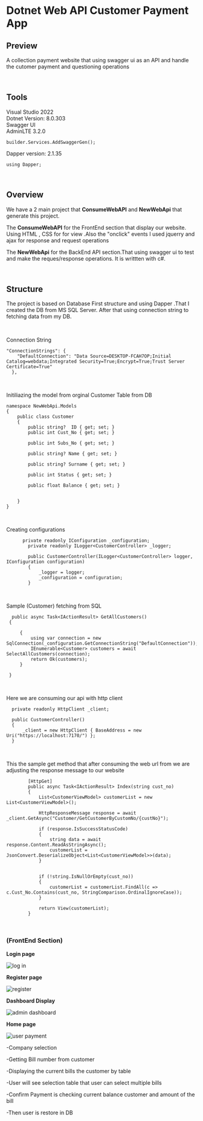  # Dotnet Web API Customer Payment App

 ## Preview <br/>

A collection payment website that using swagger ui as an API and handle the 
cutomer payment and questioning operations 

<br/>

## Tools

Visual Studio 2022 <br/>
Dotnet  Version: 8.0.303  <br/>
Swagger UI  <br/>
AdminLTE 3.2.0 <br/>
```
builder.Services.AddSwaggerGen();
```
Dapper version: 2.1.35 <br/>
```
using Dapper;

```

<br/>


## Overview
We have a 2 main project that **ConsumeWebAPI** and **NewWebApi** that 
generate this project.

The **ConsumeWebAPI** for the FrontEnd section that display our website. Using 
HTML , CSS for for view .Also the "onclick" events I used jquerry and ajax for 
response and request operations

The **NewWebApi** for the BackEnd API section.That using swagger ui
to test and make the reques/response operations. It is writtten with
c#.

<br/>

## Structure
The project is based on Database First structure and using Dapper .That I created the DB from
MS SQL Server. After that using connection string to fetching data from my DB.

<br/>

Connection String
```
"ConnectionStrings": {
    "DefaultConnection": "Data Source=DESKTOP-FCAH7OP;Initial Catalog=webdata;Integrated Security=True;Encrypt=True;Trust Server Certificate=True"
  },

```
<br/>


Initiliazing the model from orginal Customer Table from DB
```
namespace NewWebApi.Models
{
    public class Customer
    {
        public string?  ID { get; set; }
        public int Cust_No { get; set; }

        public int Subs_No { get; set; }
        
        public string? Name { get; set; }

        public string? Surname { get; set; }

        public int Status { get; set; }

        public float Balance { get; set; }


    }
}
```

<br/>


 Creating configurations
```
      private readonly IConfiguration _configuration;
        private readonly ILogger<CustomerController> _logger;

        public CustomerController(ILogger<CustomerController> logger, IConfiguration configuration)
        {
            _logger = logger;
            _configuration = configuration;
        }

```
<br/>


 Sample (Customer) fetching from SQL

```
  public async Task<IActionResult> GetAllCustomers()
 {

     {
         using var connection = new SqlConnection(_configuration.GetConnectionString("DefaultConnection"));
         IEnumerable<Customer> customers = await SelectAllCustomers(connection);
         return Ok(customers);
     }

 }

```
<br/>


Here we are consuming our api with http client 
```
  private readonly HttpClient _client;

  public CustomerController()
  {
      _client = new HttpClient { BaseAddress = new Uri("https://localhost:7170/") };
  }
```
<br/>

This the sample get method that after consuming the 
web url from we are adjusting the response message to our website
```
        [HttpGet]
        public async Task<IActionResult> Index(string cust_no)
        {
            List<CustomerViewModel> customerList = new List<CustomerViewModel>();

            HttpResponseMessage response = await _client.GetAsync("Customer/GetCustomerByCustomNo/{custNo}");

            if (response.IsSuccessStatusCode)
            {
                string data = await response.Content.ReadAsStringAsync();
                customerList = JsonConvert.DeserializeObject<List<CustomerViewModel>>(data);
            }


            if (!string.IsNullOrEmpty(cust_no))
            {
                customerList = customerList.FindAll(c => c.Cust_No.Contains(cust_no, StringComparison.OrdinalIgnoreCase));
            }

            return View(customerList);
        }
```
<br/>


### (FrontEnd Section) <br/>

**Login page**

![log in](https://github.com/user-attachments/assets/9cb0bcf0-c869-4d22-aa05-61a611124a7b)
<br/>


**Register page**

![register](https://github.com/user-attachments/assets/7cc7dd27-ca81-465c-9b27-8ed99b9b27ff)
<br/>

**Dashboard Display**

![admin dashboard](https://github.com/user-attachments/assets/d6c406e6-9a7a-4284-81fa-a40fc9c565eb)
<br/>

**Home page**

![user payment](https://github.com/user-attachments/assets/fcaaae30-3de7-446b-9a27-e6fe0fb99e60)
<br/>

-Company selection

-Getting Bill number from customer

-Displaying the current bills the customer by table

-User will see selection table that user can select multiple bills

-Confirm Payment is checking current balance customer and 
amount of the bill 

-Then user is restore in DB





